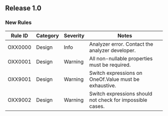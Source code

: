 ## Release 1.0

### New Rules

Rule ID | Category | Severity | Notes                                          
--------|----------|----------|------------------------------------------------
OXX0000 | Design   | Info     | Analyzer error. Contact the analyzer developer.
OXX0001 | Design   | Warning  | All non-nullable properties must be required.
OXX9001 | Design   | Warning  | Switch expressions on OneOf.Value must be exhaustive.
OXX9002 | Design   | Warning  | Switch expressions should not check for impossible cases.
